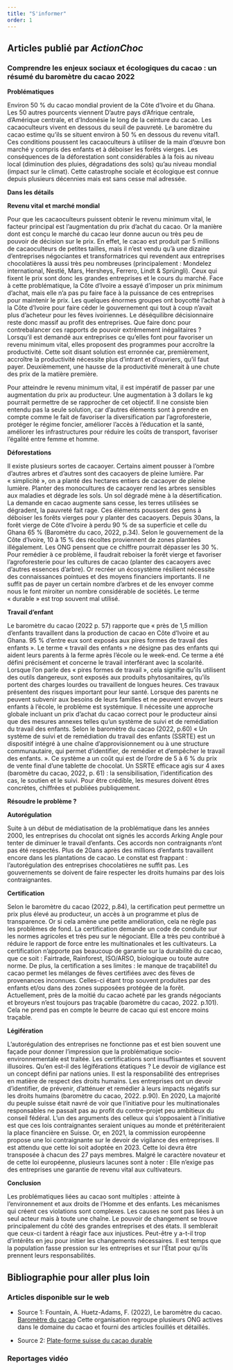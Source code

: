 ```yaml
---
title: "S'informer"
order: 1
---
```

## Articles publié par _ActionChoc_

### Comprendre les enjeux sociaux et écologiques du cacao : un résumé du baromètre du cacao 2022

**Problématiques**

Environ 50 % du cacao mondial provient de la Côte d’Ivoire et du Ghana. Les 50 autres pourcents viennent D’autre pays d’Afrique centrale, d’Amérique centrale, et d’Indonésie le long de la ceinture du cacao. Les cacaoculteurs vivent en dessous du seuil de pauvreté. Le baromètre du cacao estime qu’ils se situent environ à 50 % en dessous du revenu vital1. Ces conditions poussent les cacaoculteurs à utiliser de la main d’œuvre bon marché y compris des enfants et à déboiser les forêts vierges. Les conséquences de la déforestation sont considérables à la fois au niveau local (diminution des pluies, dégradations des sols) qu’au niveau mondial (impact sur le climat). Cette catastrophe sociale et écologique est connue depuis plusieurs décennies mais est sans cesse mal adressée.

**Dans les détails**

**Revenu vital et marché mondial**

Pour que les cacaoculteurs puissent obtenir le revenu minimum vital, le facteur principal est l’augmentation du prix d’achat du cacao. Or la manière dont est conçu le marché du cacao leur donne aucun ou très peu de pouvoir de décision sur le prix. En effet, le cacao est produit par 5 millions de cacaoculteurs de petites tailles, mais il n’est vendu qu’à une dizaine d’entreprises négociantes et transformatrices qui revendent aux entreprises chocolatières là aussi très peu nombreuses (principalement : Mondelez international, Nestlé, Mars, Hersheys, Ferrero, Lindt & Sprüngli). Ceux qui fixent le prix sont donc les grandes entreprises et le cours du marché. 
Face à cette problématique, la Côte d’Ivoire a essayé d’imposer un prix minimum d’achat, mais elle n’a pas pu faire face à la puissance de ces entreprises pour maintenir le prix. Les quelques énormes groupes ont boycotté l’achat à la Côte d’Ivoire pour faire céder le gouvernement qui tout à coup n’avait plus d’acheteur pour les fèves ivoiriennes. Le déséquilibre décisionnaire reste donc massif au profit des entreprises. 
Que faire donc pour contrebalancer ces rapports de pouvoir extrêmement inégalitaires ?
Lorsqu’il est demandé aux entreprises ce qu’elles font pour favoriser un revenu minimum vital, elles proposent des programmes pour accroître la productivité. Cette soit disant solution est erronnée car, premièrement, accroître la productivité nécessite plus d’intrant et d’ouvriers, qu’il faut payer. Deuxièmement, une hausse de la productivité mènerait à une chute des prix de la matière première.

Pour atteindre le revenu minimum vital, il est impératif de passer par une augmentation du prix au producteur. Une augmentation à 3 dollars le kg pourrait permettre de se rapprocher de cet objectif. Il ne consiste bien entendu pas la seule solution, car d’autres éléments sont à prendre en compte comme le fait de favoriser la diversification par l’agroforesterie, protéger le régime foncier, améliorer l’accès à l’éducation et la santé, améliorer les infrastructures pour réduire les coûts de transport, favoriser l’égalité entre femme et homme.

**Déforestations**

Il existe plusieurs sortes de cacaoyer. Certains aiment pousser à l’ombre d’autres arbres et d’autres sont des cacaoyers de pleine lumière. Par « simplicité », on a planté des hectares entiers de cacaoyer de pleine lumière. Planter des monocultures de cacaoyer rend les arbres sensibles aux maladies et dégrade les sols. Un sol dégradé mène à la désertification. La demande en cacao augmente sans cesse, les terres utilisées se dégradent, la pauvreté fait rage. Ces éléments poussent des gens à déboiser les forêts vierges pour y planter des cacaoyers. Depuis 30ans, la forêt vierge de Côte d’Ivoire à perdu 90 % de sa superficie et celle du Ghana 65 % (Baromètre du caco, 2022, p.34). Selon le gouvernement de la Côte d’Ivoire, 10 à 15 % des récoltes proviennent de zones plantées illégalement. Les ONG pensent que ce chiffre pourrait dépasser les 30 %. 
Pour remédier à ce problème, il faudrait reboiser la forêt vierge et favoriser l’agroforesterie pour les cultures de cacao (planter des cacaoyers avec d’autres essences d’arbre). Or recréer un écosystème résilient nécessite des connaissances pointues et des moyens financiers importants. Il ne suffit pas de payer un certain nombre d’arbres et de les envoyer comme nous le font miroiter un nombre considérable de sociétés. Le terme « durable » est trop souvent mal utilisé. 

**Travail d’enfant**

Le baromètre du cacao (2022 p. 57) rapporte que « près de 1,5 million d’enfants travaillent dans la production de cacao en Côte d’Ivoire et au Ghana. 95 % d’entre eux sont exposés aux pires formes de travail des enfants ». Le terme « travail des enfants » ne désigne pas des enfants qui aident leurs parents à la ferme après l’école ou le week-end. Ce terme a été défini précisément et concerne le travail interférant avec la scolarité. Lorsque l’on parle des « pires formes de travail », cela signifie qu’ils utilisent des outils dangereux, sont exposés aux produits phytosanitaires, qu’ils portent des charges lourdes ou travaillent de longues heures. Ces travaux présentent des risques important pour leur santé. Lorsque des parents ne peuvent subvenir aux besoins de leurs familles et ne peuvent envoyer leurs enfants à l’école, le problème est systémique. Il nécessite une approche globale incluant un prix d’achat du cacao correct pour le producteur ainsi que des mesures annexes telles qu’un système de suivi et de remédiation du travail des enfants. 
Selon le baromètre du cacao (2022, p.60) « Un système de suivi et de remédiation du travail des enfants (SSRTE) est un dispositif intégré à une chaîne d’approvisionnement ou à une structure communautaire, qui permet d’identifier, de remédier et d’empêcher le travail des enfants. ». Ce système a un coût qui est de l’ordre de 5 à 6 % du prix de vente final d’une tablette de chocolat. 
Un SSRTE efficace agis sur 4 axes (baromètre du cacao, 2022, p. 61) : la sensibilisation, l’identification des cas, le soutien et le suivi. Pour être crédible, les mesures doivent êtres concrètes, chiffrées et publiées publiquement. 

**Résoudre le problème ?**

**Autorégulation**

Suite à un début de médiatisation de la problématique dans les années 2000, les entreprises du chocolat ont signés les accords Arking Angle pour tenter de diminuer le travail d’enfants. Ces accords non contraignants n’ont pas été respectés. Plus de 20ans après des millions d’enfants travaillent encore dans les plantations de cacao.
Le constat est frappant : l’autorégulation des entreprises chocolatières ne suffit pas. Les gouvernements se doivent de faire respecter les droits humains par des lois contraignantes. 

**Certification**

Selon le baromètre du cacao (2022, p.84), la certification peut permettre un prix plus élevé au producteur, un accès à un programme et plus de transparence. Or si cela amène une petite amélioration, cela ne règle pas les problèmes de fond. La certification demande un code de conduite sur les normes agricoles et très peu sur le négociant. Elle a très peu contribué à réduire le rapport de force entre les multinationales et les cultivateurs. La certification n’apporte pas beaucoup de garantie sur la durabilité du cacao, que ce soit : Fairtrade, Rainforest, ISO/ARSO, biologique ou toute autre norme.
De plus, la certification a ses limites : le manque de traçabilité1 du cacao permet les mélanges de fèves certifiées avec des fèves de provenances inconnues. Celles-ci étant trop souvent produites par des enfants et/ou dans des zones supposées protégée de la forêt. Actuellement, près de la moitié du cacao acheté par les grands négociants et broyeurs n’est toujours pas traçable (baromètre du cacao, 2022. p.101). Cela ne prend pas en compte le beurre de cacao qui est encore moins traçable.

**Légifération**

L’autorégulation des entreprises ne fonctionne pas et est bien souvent une façade pour donner l’impression que la problématique socio-environnementale est traitée. Les certifications sont insuffisantes et souvent illusoires. Qu’en est-il des légiférations étatiques ?
Le devoir de vigilance est un concept défini par nations unies. Il est la responsabilité des entreprises en matière de respect des droits humains. Les entreprises ont un devoir d’identifier, de prévenir, d’atténuer et remédier à leurs impacts négatifs sur les droits humains (baromètre du cacao, 2022. p.90).
En 2020, La majorité du peuple suisse était navré de voir que l’initiative pour les multinationales responsables ne passait pas au profit du contre-projet peu ambitieux du conseil fédéral. L’un des arguments des celleux qui s’opposaient à l’initiative est que ces lois contraignantes seraient uniques au monde et prétériteraient la place financière en Suisse. 
Or, en 2021, la commission européenne propose une loi contraignante sur le devoir de vigilance des entreprises. Il est attendu que cette loi soit adoptée en 2023. Cette loi devra être transposée à chacun des 27 pays membres. 
Malgré le caractère novateur et de cette loi européenne, plusieurs lacunes sont à noter : Elle n’exige pas des entreprises une garantie de revenu vital aux cultivateurs.

**Conclusion**

Les problématiques liées au cacao sont multiples : atteinte à l’environnement et aux droits de l’Homme et des enfants. Les mécanismes qui créent ces violations sont complexes. 
Les causes ne sont pas liées à un seul acteur mais à toute une chaîne. Le pouvoir de changement se trouve principalement du côté des grandes entreprises et des états. Il semblerait que ceux-ci tardent à réagir face aux injustices. Peut-être y a-t-il trop d’intérêts en jeu pour initier les changements nécessaires. Il est temps que la population fasse pression sur les entreprises et sur l’État pour qu’ils prennent leurs responsabilités. 

## Bibliographie pour aller plus loin

### Articles disponible sur le web

- Source 1: Fountain, A. Huetz-Adams, F. (2022), Le baromètre du cacao.  [Baromètre du cacao](https://cocoabarometer.org/fr/) Cette organisation regroupe plusieurs ONG actives dans le domaine du cacao et fourni des articles fouillés et détaillés.

- Source 2: [Plate-forme suisse du cacao durable](https://www.kakaoplattform.ch/fr/)

### Reportages vidéo 